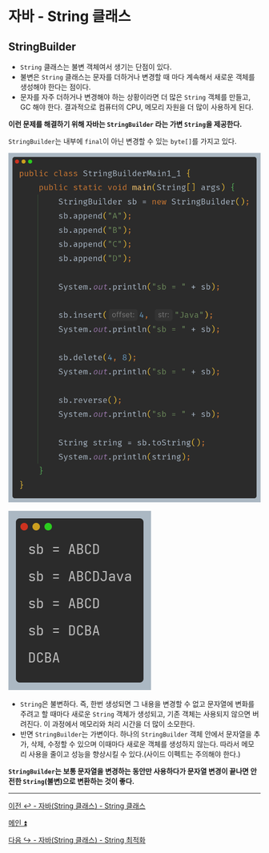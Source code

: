 # 자바 - String 클래스

## StringBuilder

- `String` 클래스는 불변 객체여서 생기는 단점이 있다.
- 불변은 `String` 클래스는 문자를 더하거나 변경할 때 마다 계속해서 새로운 객체를 생성해야 한다는 점이다.
- 문자를 자주 더하거나 변경해야 하는 상황이라면 더 많은 `String` 객체를 만들고, GC 해야 한다. 결과적으로 컴퓨터의 CPU, 메모리 자원을 더 많이 사용하게 된다.

**이런 문제를 해결하기 위해 자바는 `StringBuilder` 라는 가변 `String`을 제공한다.**

`StringBuilder`는 내부에 `final`이 아닌 변경할 수 있는 `byte[]`를 가지고 있다.

![img_10.png](image/img_10.png)

![img_11.png](image/img_11.png)

- `String`은 불변하다. 즉, 한번 생성되면 그 내용을 변경할 수 없고 문자열에 변화를 주려고 할 때마다 새로운 `String` 객체가 생성되고, 기존 객체는 사용되지 않으면 버려진다. 
    이 과정에서 메모리와 처리 시간을 더 많이 소모한다.
- 반면 `StringBuilder`는 가변이다. 하나의 `StringBuilder` 객체 안에서 문자열을 추가, 삭제, 수정할 수 있으며 이때마다 새로운 객체를 생성하지 않는다. 따라서 메모리 사용을 줄이고
    성능을 향상시킬 수 있다.(사이드 이펙트는 주의해야 한다.)

**`StringBuilder`는 보통 문자열을 변경하는 동안만 사용하다가 문자열 변경이 끝나면 안전한 `String`(불변)으로 변환하는 것이 좋다.**

---

[이전 ↩️ - 자바(String 클래스) - String 클래스](https://github.com/genesis12345678/TIL/blob/main/Java/mid_1/String/String.md)

[메인 ⏫](https://github.com/genesis12345678/TIL/blob/main/Java/mid_1/Main.md)

[다음 ↪️ - 자바(String 클래스) - String 최적화](https://github.com/genesis12345678/TIL/blob/main/Java/mid_1/String/%EC%B5%9C%EC%A0%81%ED%99%94.md)